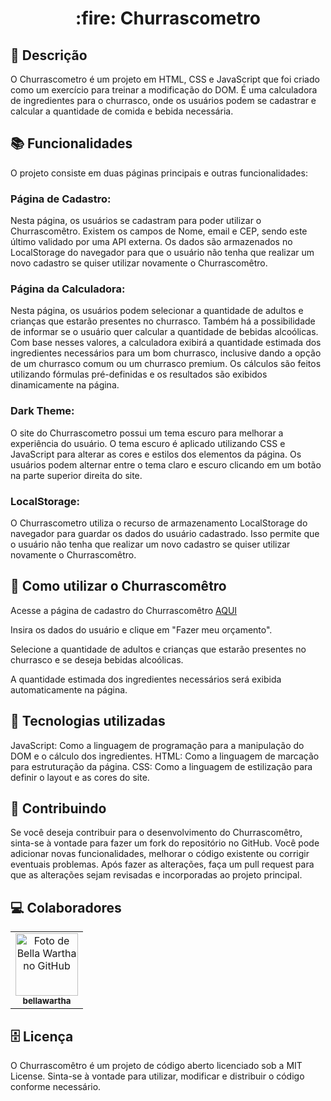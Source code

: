 <h1 align="center">:fire: Churrascometro</h1>

## :memo: Descrição
O Churrascometro é um projeto em HTML, CSS e JavaScript que foi criado como um exercício para treinar a modificação do DOM. É uma calculadora de ingredientes para o churrasco, onde os usuários podem se cadastrar e calcular a quantidade de comida e bebida necessária.

## :books: Funcionalidades
O projeto consiste em duas páginas principais e outras funcionalidades:

### Página de Cadastro: 
Nesta página, os usuários se cadastram para poder utilizar o Churrascomêtro. Existem os campos de Nome, email e CEP, sendo este último validado por uma API externa. Os dados são armazenados no LocalStorage do navegador para que o usuário não tenha que realizar um novo cadastro se quiser utilizar novamente o Churrascomêtro.

### Página da Calculadora: 
Nesta página, os usuários podem selecionar a quantidade de adultos e crianças que estarão presentes no churrasco. Também há a possibilidade de informar se o usuário quer calcular a quantidade de bebidas alcoólicas. Com base nesses valores, a calculadora exibirá a quantidade estimada dos ingredientes necessários para um bom churrasco, inclusive dando a opção de um churrasco comum ou um churrasco premium. Os cálculos são feitos utilizando fórmulas pré-definidas e os resultados são exibidos dinamicamente na página.

### Dark Theme:
O site do Churrascometro possui um tema escuro para melhorar a experiência do usuário. O tema escuro é aplicado utilizando CSS e JavaScript para alterar as cores e estilos dos elementos da página. Os usuários podem alternar entre o tema claro e escuro clicando em um botão na parte superior direita do site.

### LocalStorage:
O Churrascometro utiliza o recurso de armazenamento LocalStorage do navegador para guardar os dados do usuário cadastrado. Isso permite que o usuário não tenha que realizar um novo cadastro se quiser utilizar novamente o Churrascomêtro.

## :rocket: Como utilizar o Churrascomêtro
Acesse a página de cadastro do Churrascomêtro <a href="https://bellawartha.github.io/Churrascometro/"> AQUI </a>


Insira os dados do usuário e clique em "Fazer meu orçamento".


Selecione a quantidade de adultos e crianças que estarão presentes no churrasco e se deseja bebidas alcoólicas.


A quantidade estimada dos ingredientes necessários será exibida automaticamente na página.

## :wrench: Tecnologias utilizadas
JavaScript: Como a linguagem de programação para a manipulação do DOM e o cálculo dos ingredientes.
HTML: Como a linguagem de marcação para estruturação da página.
CSS: Como a linguagem de estilização para definir o layout e as cores do site.

## :handshake: Contribuindo
Se você deseja contribuir para o desenvolvimento do Churrascomêtro, sinta-se à vontade para fazer um fork do repositório no GitHub. Você pode adicionar novas funcionalidades, melhorar o código existente ou corrigir eventuais problemas. Após fazer as alterações, faça um pull request para que as alterações sejam revisadas e incorporadas ao projeto principal.

## :computer: Colaboradores
<table>
  <tr>
    <td align="center">
      <a href="https://github.com/bellawartha">
        <img src="https://avatars.githubusercontent.com/u/91399248?v=4" width="100px;" alt="Foto de Bella Wartha no GitHub"/><br>
        <sub>
          <b>bellawartha</b>
        </sub>
      </a>
    </td>
  </tr>
</table>

## :file_cabinet: Licença
O Churrascomêtro é um projeto de código aberto licenciado sob a MIT License. Sinta-se à vontade para utilizar, modificar e distribuir o código conforme necessário.
